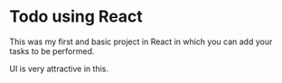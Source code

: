 # Todo using React

This was my first and basic project in React in which you can add your tasks to be performed.   

UI is very attractive in this.








 



 




 














 



















































































